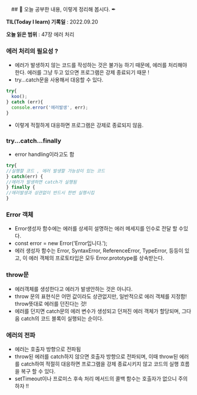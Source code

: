 　## 📕 오늘 공부한 내용, 이렇게 정리해 봅시다. ✒

**TIL(Today I learn) 기록일** : 2022.09.20

**오늘 읽은 범위** : 47장 에러 처리

### 에러 처리의 필요성 ? 

+ 에러가 발생하지 않는 코드를 작성하는 것은 불가능 하기 때문에, 에러를 처리해야한다. 에러를 그냥 두고 있으면 프로그램은 강제 종료되기 때문 !
+ try...catch문을 사용해서 대응할 수 있다.
```js
try{
  koo();
} catch (err){
  console.error('에러발생', err); 
}
```
+ 이렇게 적절하게 대응하면 프로그램은 강제로 종료되지 않음.

### try...catch...finally
+ error handling이라고도 함
```js
try{
//실행할 코드 , 에러 발생할 가능성이 있는 코드
} catch(err) {
//에러가 발생하면 catch가 실행됨
} finally {
//에러발생과 상관없이 반드시 한번 실행시킴
}
```

### Error 객체
+ Error생성자 함수에는 에러를 상세히 설명하는 에러 메세지를 인수로 전달 할 수있다.
+ const error = new Error('Error입니다.');
+ 에러 생성자 함수는 Error, SyntaxError, ReferenceError, TypeError, 등등이 있고, 이 에러 객체의 프로토타입은 모두 Error.prototype를 상속받는다.

### throw문
+ 에러객체를 생성한다고 에러가 발생안하는 것은 아니다.
+ throw 문의 표현식은 어떤 값이라도 상관없지만, 일반적으로 에러 객체를 지정함! throw뜻대로 에러를 던진다는 것!
+ 에러를 던지면 catch문의 에러 변수가 생성되고 던져진 에러 객체가 할당되며, 그다음 catch의 코드 블록이 실행되는 순이다.

### 에러의 전파
+ 에러는 호출자 방향으로 전파됨
+ throw된 에러를 catch하지 않으면 호출자 방향으로 전파되며, 이때 throw된 에러를 catch하여 적절히 대응하면 프로그램을 강제 종료시키지 않고 코드의 실행 흐름을 복구 할 수 있다.
+ setTimeout이나 프로미스 후속 처리 메서드의 콜백 함수는 호출자가 없으니 주의하자 !!

